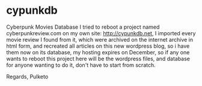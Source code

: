 # cypunkdb
Cyberpunk Movies Database
I tried to reboot a project named cyberpunkreview.com on my own site: http://cypunkdb.net, I imported every movie review I found from it, which were archived on the internet archive in html form, and recreated all articles on this new wordpress blog, so i have them now on its database, my hosting expires on December, so if any one wants to reboot this project here will be the wordpress files, and database for anyone wanting to do it, don't have to start from scratch.

Regards, Pulketo
